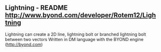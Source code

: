Lightning - README
http://www.byond.com/developer/Rotem12/Lightning
--------------------------------------------------------------------------------
Lightning can create a 2D line, lightning bolt or branched lightning bolt between two vectors 
Written in DM language with the BYOND engine 
(http://byond.com)
